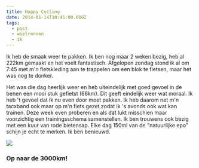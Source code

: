 ```yaml
---
title: Happy Cycling
date: 2014-01-14T10:45:00.000Z
tags:
  - post
  - wielrennen
  - ik
---
```

Ik heb de smaak weer te pakken. Ik ben nog maar 2 weken bezig, heb al 222km gemaakt en het voelt fantastisch. Afgelopen zondag stond ik al om 7:45 met m'n fietskleding aan te trappelen om een blok te fietsen, maar het was nog te donker.

<!-- excerpt -->

Het was die dag heerlijk weer en heb uiteindelijk met goed gevoel in de benen een mooi stuk gefietst (66km). Dit geeft eindelijk weer wat moraal. Ik heb 't gevoel dat ik nu even door moet pakken. Ik heb daarom net m'n tacxband ook maar op m'n fiets gezet zodat ik 's avonds ook wat kan trainen. Deze week even proberen en als dat lukt misschien maar voorzichtig een trainingsschema samenstellen. Ik ben trouwens ook bezig met een kuur van rode bietensap. Elke dag 150ml van de "natuurlijke epo" schijn je echt te merken. Ik ben benieuwd.

![](/static/images/uploads/happy-cycling.jpeg)

### Op naar de 3000km!